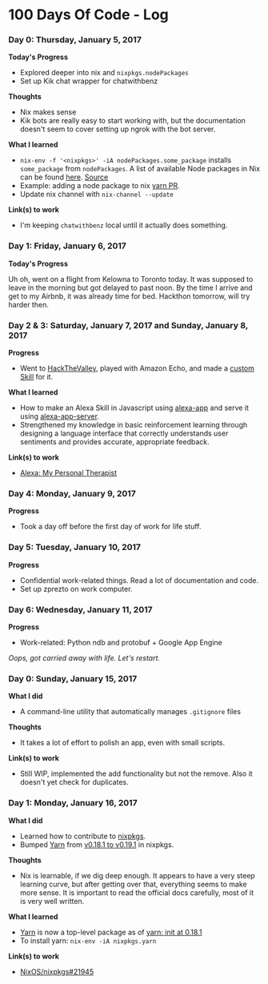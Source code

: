 # 100 Days Of Code - Log

### Day 0: Thursday, January 5, 2017

**Today's Progress**

* Explored deeper into nix and `nixpkgs.nodePackages`
* Set up Kik chat wrapper for chatwithbenz

**Thoughts**

* Nix makes sense
* Kik bots are really easy to start working with, but the documentation doesn't seem to cover setting up ngrok with the bot server.

**What I learned**

* `nix-env -f '<nixpkgs>' -iA nodePackages.some_package` installs `some_package` from `nodePackages`. A list of available Node packages in Nix can be found [here](https://github.com/NixOS/nixpkgs/blob/master/pkgs/top-level/node-packages.json). [Source](https://github.com/svanderburg/node2nix)
* Example: adding a node package to nix [yarn PR](https://github.com/NixOS/nixpkgs/pull/20635).
* Update nix channel with `nix-channel --update`

**Link(s) to work**

* I'm keeping `chatwithbenz` local until it actually does something.


### Day 1: Friday, January 6, 2017

**Today's Progress**

Uh oh, went on a flight from Kelowna to Toronto today. It was supposed to leave in the morning but got delayed to past noon. By the time I arrive and get to my Airbnb, it was already time for bed. Hackthon tomorrow, will try harder then.


### Day 2 & 3: Saturday, January 7, 2017 and Sunday, January 8, 2017

**Progress**

* Went to [HackTheValley](https://www.hackvalley.com/), played with Amazon Echo, and made a [custom Skill](https://devpost.com/software/alexa-my-personal-therapist) for it.

**What I learned**

* How to make an Alexa Skill in Javascript using [alexa-app](https://github.com/matt-kruse/alexa-app) and serve it using [alexa-app-server](https://github.com/matt-kruse/alexa-app-server).
* Strengthened my knowledge in basic reinforcement learning through designing a language interface that correctly understands user sentiments and provides accurate, appropriate feedback.

**Link(s) to work**

* [Alexa: My Personal Therapist](https://devpost.com/software/alexa-my-personal-therapist)


### Day 4: Monday, January 9, 2017

**Progress**

* Took a day off before the first day of work for life stuff.


### Day 5: Tuesday, January 10, 2017

**Progress**

* Confidential work-related things. Read a lot of documentation and code.
* Set up zprezto on work computer.


### Day 6: Wednesday, January 11, 2017

**Progress**

* Work-related: Python ndb and protobuf + Google App Engine

*Oops, got carried away with life. Let's restart.*

### Day 0: Sunday, January 15, 2017

**What I did**

* A command-line utility that automatically manages `.gitignore` files

**Thoughts**

* It takes a lot of effort to polish an app, even with small scripts.

**Link(s) to work**

* Still WIP, implemented the add functionality but not the remove. Also it doesn't yet check for duplicates.

### Day 1: Monday, January 16, 2017

**What I did**

* Learned how to contribute to [nixpkgs](https://github.com/NixOS/nixpkgs).
* Bumped [Yarn][yarn] from [v0.18.1 to v0.19.1][nixpkgs-pull-21945] in nixpkgs.

**Thoughts**

* Nix is learnable, if we dig deep enough. It appears to have a very steep learning curve, but after getting over that, everything seems to make more sense. It is important to read the official docs carefully, most of it is very well written.

**What I learned**

* [Yarn][yarn] is now a top-level package as of [yarn: init at 0.18.1](https://github.com/NixOS/nixpkgs/pull/21892)
* To install yarn: `nix-env -iA nixpkgs.yarn`

**Link(s) to work**

* [NixOS/nixpkgs#21945][nixpkgs-pull-21945]

[nixpkgs-pull-21945]: https://github.com/NixOS/nixpkgs/pull/21945
[yarn]: https://github.com/yarnpkg/yarn
